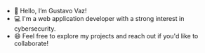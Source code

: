 - 👋 Hello, I’m Gustavo Vaz!
- 💻 I'm a web application developer with a strong interest in cybersecurity.
- 😄 Feel free to explore my projects and reach out if you'd like to collaborate!
